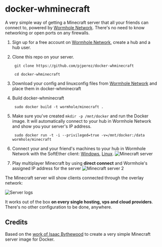 # docker-whminecraft

A very simple way of getting a Minecraft server that all your friends can connect to, powered by [Wormhole Network](https://wormhole.network). There's no need to know networking or open ports on any firewalls.

1. Sign up for a free account on [Wormhole Network](https://wormhole.network), create a hub and a hub user.
2. Clone this repo on your server.

        git clone https://github.com/pjperez/docker-whminecraft
    
        cd docker-whminecraft

3. Download your config and linuxconfig files from [Wormhole Network](https://wormhole.network) and place them in docker-whminecraft
4. Build docker-whminecraft

        sudo docker build -t wormhole/minecraft .

5. Make sure you've created `mkdir -p /mnt/docker` and run the Docker image. It will automatically connect to your hub in Wormhole Network and show you your server's IP address.

        sudo docker run -t -i --privileged=true -v=/mnt/docker:/data wormhole/minecraft

6. Connect your and your friend's machines to your hub in Wormhole Network with the SoftEther client: [Windows](https://wormhole.zendesk.com/hc/en-gb/articles/206613029), [Linux](https://wormhole.zendesk.com/hc/en-gb/articles/207287085).
![Minecraft server](http://i.imgur.com/CIKCgEB.png)
7. Play multiplayer Minecraft by using **direct connect** and Wormhole's assigned IP address for the server
![Minecraft server 2](http://i.imgur.com/bknjgUR.png)

The Minecraft server will show clients connected through the overlay network:

![Server logs](http://i.imgur.com/FFkfe65.png)

It works out of the box **on every single hosting, vps and cloud providers**. There's no other configuration to be done, anywhere.

## Credits

Based on the [work of Isaac Bythewood](https://github.com/overshard/docker-minecraft) to create a very simple Minecraft server image for Docker.
